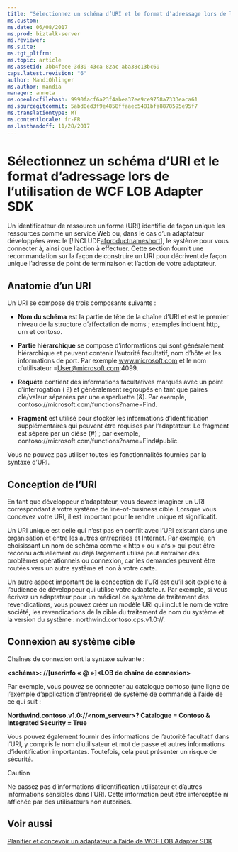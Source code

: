 ```yaml
---
title: "Sélectionnez un schéma d’URI et le format d’adressage lors de l’utilisation de WCF LOB Adapter SDK | Documents Microsoft"
ms.custom: 
ms.date: 06/08/2017
ms.prod: biztalk-server
ms.reviewer: 
ms.suite: 
ms.tgt_pltfrm: 
ms.topic: article
ms.assetid: 3bb4feee-3d39-43ca-82ac-aba38c13bc69
caps.latest.revision: "6"
author: MandiOhlinger
ms.author: mandia
manager: anneta
ms.openlocfilehash: 9990facf6a23f4abea37ee9ce9758a7333eaca61
ms.sourcegitcommit: 5abd0ed3f9e4858ffaaec5481bfa8878595e95f7
ms.translationtype: MT
ms.contentlocale: fr-FR
ms.lasthandoff: 11/28/2017
---
```

# <a name="select-a-uri-scheme-and-addressing-format-when-using-the-wcf-lob-adapter-sdk"></a>Sélectionnez un schéma d’URI et le format d’adressage lors de l’utilisation de WCF LOB Adapter SDK
Un identificateur de ressource uniforme (URI) identifie de façon unique les ressources comme un service Web ou, dans le cas d’un adaptateur développées avec le [!INCLUDE[afproductnameshort](../../includes/afproductnameshort-md.md)], le système pour vous connecter à, ainsi que l’action à effectuer. Cette section fournit une recommandation sur la façon de construire un URI pour décrivent de façon unique l’adresse de point de terminaison et l’action de votre adaptateur.  
  
## <a name="anatomy-of-a-uri"></a>Anatomie d’un URI  
 Un URI se compose de trois composants suivants :  
  
-   **Nom du schéma** est la partie de tête de la chaîne d’URI et est le premier niveau de la structure d’affectation de noms ; exemples incluent http, urn et contoso.  
  
-   **Partie hiérarchique** se compose d’informations qui sont généralement hiérarchique et peuvent contenir l’autorité facultatif, nom d’hôte et les informations de port. Par exemple www.microsoft.com et le nom d’utilisateur =User@microsoft.com:4099.  
  
-   **Requête** contient des informations facultatives marqués avec un point d’interrogation ( ?) et généralement regroupés en tant que paires clé/valeur séparées par une esperluette (&). Par exemple, contoso://microsoft.com/functions?name=Find.  
  
-   **Fragment** est utilisé pour stocker les informations d’identification supplémentaires qui peuvent être requises par l’adaptateur. Le fragment est séparé par un dièse (#) ; par exemple, contoso://microsoft.com/functions?name=Find#public.  
  
 Vous ne pouvez pas utiliser toutes les fonctionnalités fournies par la syntaxe d’URI.  
  
## <a name="designing-the-uri"></a>Conception de l’URI  
 En tant que développeur d’adaptateur, vous devrez imaginer un URI correspondant à votre système de line-of-business cible. Lorsque vous concevez votre URI, il est important pour le rendre unique et significatif.  
  
 Un URI unique est celle qui n’est pas en conflit avec l’URI existant dans une organisation et entre les autres entreprises et Internet. Par exemple, en choisissant un nom de schéma comme « http » ou « afs » qui peut être reconnu actuellement ou déjà largement utilisé peut entraîner des problèmes opérationnels ou connexion, car les demandes peuvent être routées vers un autre système et non à votre carte.  
  
 Un autre aspect important de la conception de l’URI est qu’il soit explicite à l’audience de développeur qui utilise votre adaptateur. Par exemple, si vous écrivez un adaptateur pour un médical de système de traitement des revendications, vous pouvez créer un modèle URI qui inclut le nom de votre société, les revendications de la cible du traitement de nom du système et la version du système : northwind.contoso.cps.v1.0://.  
  
## <a name="connecting-to-the-target-system"></a>Connexion au système cible  
 Chaînes de connexion ont la syntaxe suivante :  
  
 **\<schéma\>: //[userinfo « @ »]\<LOB de chaîne de connexion\>**  
  
 Par exemple, vous pouvez se connecter au catalogue contoso (une ligne de l’exemple d’application d’entreprise) de système de commande à l’aide de ce qui suit :  
  
 **Northwind.contoso.v1.0://\<nom_serveur\>? Catalogue = Contoso & Integrated Security = True**  
  
 Vous pouvez également fournir des informations de l’autorité facultatif dans l’URI, y compris le nom d’utilisateur et mot de passe et autres informations d’identification importantes. Toutefois, cela peut présenter un risque de sécurité.  
  
> [!CAUTION]
>  Ne passez pas d’informations d’identification utilisateur et d’autres informations sensibles dans l’URI. Cette information peut être interceptée ni affichée par des utilisateurs non autorisés.  
  
## <a name="see-also"></a>Voir aussi  
 [Planifier et concevoir un adaptateur à l’aide de WCF LOB Adapter SDK](../../adapters-and-accelerators/wcf-lob-adapter-sdk/plan-and-design-an-adapter-using-the-wcf-lob-adapter-sdk.md)